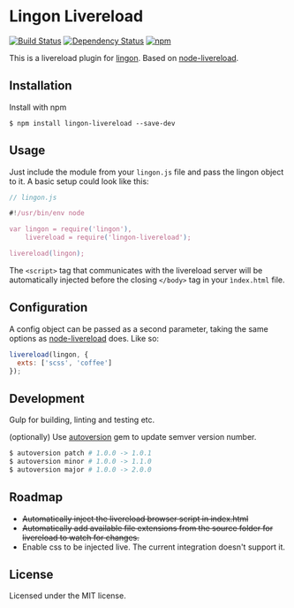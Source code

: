 # Lingon Livereload

[![Build Status](https://travis-ci.org/javoire/lingon-livereload.png?branch=tests)](https://travis-ci.org/javoire/lingon-livereload)
[![Dependency Status](https://david-dm.org/javoire/lingon-livereload.png)](https://david-dm.org/javoire/lingon-livereload)
[![npm](https://img.shields.io/npm/v/lingon-livereload.svg)]()

This is a livereload plugin for [lingon](https://github.com/jpettersson/lingon). Based on [node-livereload](https://github.com/napcs/node-livereload).

## Installation

Install with npm

```
$ npm install lingon-livereload --save-dev
```

## Usage

Just include the module from your ```lingon.js``` file and pass the lingon object to it. A basic setup could look like this:
```JavaScript
// lingon.js

#!/usr/bin/env node

var lingon = require('lingon'),
    livereload = require('lingon-livereload');

livereload(lingon);
```
The ``<script>`` tag that communicates with the livereload server will be automatically injected before the closing ```</body>``` tag in your ``ìndex.html`` file.

## Configuration

A config object can be passed as a second parameter, taking the same options as [node-livereload](https://github.com/napcs/node-livereload#api-options) does. Like so:
```JavaScript
livereload(lingon, {
  exts: ['scss', 'coffee']
});
```

## Development

Gulp for building, linting and testing etc.

(optionally) Use [autoversion](https://github.com/jpettersson/autoversion) gem to update semver version number.

```bash
$ autoversion patch # 1.0.0 -> 1.0.1
$ autoversion minor # 1.0.0 -> 1.1.0
$ autoversion major # 1.0.0 -> 2.0.0
```

## Roadmap

* ~~Automatically inject the livereload browser script in index.html~~
* ~~Automatically add available file extensions from the source folder for livereload to watch for changes.~~
* Enable css to be injected live. The current integration doesn't support it.

## License

Licensed under the MIT license.
